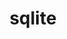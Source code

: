 ---
title: "sqlite"
layout: cache
categories: [package, develop-2025-02-23]
meta: {"compilers": ["cce@=18.0.0", "gcc@=10.5.0", "gcc@=11.1.0", "gcc@=11.4.0", "gcc@=12.3.0", "gcc@=12.4.0", "gcc@=13.2.0", "gcc@=13.3.0", "gcc@=7.3.1", "gcc@=7.5.0", "oneapi@=2024.1.0", "oneapi@=2024.2.1"], "num_specs": 22, "num_specs_by_stack": {"aws-pcluster-neoverse_v1": 1, "aws-pcluster-x86_64_v4": 4, "bootstrap-x86_64-linux-gnu": 1, "build_systems": 1, "data-vis-sdk": 1, "developer-tools-aarch64-linux-gnu": 1, "developer-tools-x86_64_v3-linux-gnu": 1, "e4s": 2, "e4s-cray-rhel": 1, "e4s-neoverse-v2": 2, "e4s-oneapi": 2, "e4s-rocm-external": 1, "hep": 1, "ml-linux-aarch64-cpu": 1, "ml-linux-aarch64-cuda": 1, "ml-linux-x86_64-cpu": 1, "ml-linux-x86_64-cuda": 1, "ml-linux-x86_64-rocm": 1, "radiuss": 2, "radiuss-aws": 1, "radiuss-aws-aarch64": 1, "root": 22, "tutorial": 2}, "oss": ["amzn2", "centos7", "rhel8", "ubuntu18.04", "ubuntu20.04", "ubuntu22.04", "ubuntu24.04"], "platforms": ["linux"], "stacks": ["aws-pcluster-neoverse_v1", "aws-pcluster-x86_64_v4", "bootstrap-x86_64-linux-gnu", "build_systems", "data-vis-sdk", "developer-tools-aarch64-linux-gnu", "developer-tools-x86_64_v3-linux-gnu", "e4s", "e4s-cray-rhel", "e4s-neoverse-v2", "e4s-oneapi", "e4s-rocm-external", "hep", "ml-linux-aarch64-cpu", "ml-linux-aarch64-cuda", "ml-linux-x86_64-cpu", "ml-linux-x86_64-cuda", "ml-linux-x86_64-rocm", "radiuss", "radiuss-aws", "radiuss-aws-aarch64", "root", "tutorial"], "targets": ["aarch64", "neoverse_v1", "neoverse_v2", "x86_64_v3", "x86_64_v4"], "versions": ["3.46.0"]}
spec_details: [{"compiler": "gcc@=11.4.0", "hash": "2my6nhn6p2qurjywox5jyyvuwiibzmpa", "os": "ubuntu22.04", "platform": "linux", "size": "-", "stacks": ["e4s", "root"], "tarball": "https://binaries.spack.io/develop-2025-02-23/build_cache/linux-ubuntu22.04-x86_64_v3/gcc-11.4.0/sqlite-3.46.0/linux-ubuntu22.04-x86_64_v3-gcc-11.4.0-sqlite-3.46.0-2my6nhn6p2qurjywox5jyyvuwiibzmpa.spack", "target": "x86_64_v3", "variants": ["build_system=autotools", "+column_metadata", "+dynamic_extensions", "+fts", "~functions", "+rtree"], "versions": ["3.46.0"]}, {"compiler": "gcc@=12.4.0", "hash": "2uam4iioit4w4pbtkqiptjqwdufwjjhr", "os": "amzn2", "platform": "linux", "size": "-", "stacks": ["aws-pcluster-x86_64_v4", "root"], "tarball": "https://binaries.spack.io/develop-2025-02-23/build_cache/linux-amzn2-x86_64_v4/gcc-12.4.0/sqlite-3.46.0/linux-amzn2-x86_64_v4-gcc-12.4.0-sqlite-3.46.0-2uam4iioit4w4pbtkqiptjqwdufwjjhr.spack", "target": "x86_64_v4", "variants": ["build_system=autotools", "+column_metadata", "+dynamic_extensions", "+fts", "~functions", "+rtree"], "versions": ["3.46.0"]}, {"compiler": "cce@=18.0.0", "hash": "2y7ppcxhzt6drh7d5gdifkke7r5jbayr", "os": "rhel8", "platform": "linux", "size": "-", "stacks": ["e4s-cray-rhel", "root"], "tarball": "https://binaries.spack.io/develop-2025-02-23/build_cache/linux-rhel8-x86_64_v3/cce-18.0.0/sqlite-3.46.0/linux-rhel8-x86_64_v3-cce-18.0.0-sqlite-3.46.0-2y7ppcxhzt6drh7d5gdifkke7r5jbayr.spack", "target": "x86_64_v3", "variants": ["build_system=autotools", "+column_metadata", "+dynamic_extensions", "+fts", "~functions", "+rtree"], "versions": ["3.46.0"]}, {"compiler": "oneapi@=2024.2.1", "hash": "6rnllkhijdk63ioidpqysak6osrzj34p", "os": "ubuntu22.04", "platform": "linux", "size": "-", "stacks": ["e4s-oneapi", "root"], "tarball": "https://binaries.spack.io/develop-2025-02-23/build_cache/linux-ubuntu22.04-x86_64_v3/oneapi-2024.2.1/sqlite-3.46.0/linux-ubuntu22.04-x86_64_v3-oneapi-2024.2.1-sqlite-3.46.0-6rnllkhijdk63ioidpqysak6osrzj34p.spack", "target": "x86_64_v3", "variants": ["build_system=autotools", "+column_metadata", "+dynamic_extensions", "+fts", "~functions", "+rtree"], "versions": ["3.46.0"]}, {"compiler": "oneapi@=2024.1.0", "hash": "6usrqtvxyzd66bafusisg75qfizalter", "os": "amzn2", "platform": "linux", "size": "-", "stacks": ["aws-pcluster-x86_64_v4", "root"], "tarball": "https://binaries.spack.io/develop-2025-02-23/build_cache/linux-amzn2-x86_64_v3/oneapi-2024.1.0/sqlite-3.46.0/linux-amzn2-x86_64_v3-oneapi-2024.1.0-sqlite-3.46.0-6usrqtvxyzd66bafusisg75qfizalter.spack", "target": "x86_64_v3", "variants": ["build_system=autotools", "+column_metadata", "+dynamic_extensions", "+fts", "~functions", "+rtree"], "versions": ["3.46.0"]}, {"compiler": "gcc@=12.4.0", "hash": "6wir5tb7e4ndhdl3xzwqytevtwka7muz", "os": "amzn2", "platform": "linux", "size": "-", "stacks": ["aws-pcluster-neoverse_v1", "root"], "tarball": "https://binaries.spack.io/develop-2025-02-23/build_cache/linux-amzn2-neoverse_v1/gcc-12.4.0/sqlite-3.46.0/linux-amzn2-neoverse_v1-gcc-12.4.0-sqlite-3.46.0-6wir5tb7e4ndhdl3xzwqytevtwka7muz.spack", "target": "neoverse_v1", "variants": ["build_system=autotools", "+column_metadata", "+dynamic_extensions", "+fts", "~functions", "+rtree"], "versions": ["3.46.0"]}, {"compiler": "gcc@=12.3.0", "hash": "7ydnqectnv7x6uts4h25nb4ncoesw6dc", "os": "ubuntu22.04", "platform": "linux", "size": "-", "stacks": ["root", "tutorial"], "tarball": "https://binaries.spack.io/develop-2025-02-23/build_cache/linux-ubuntu22.04-x86_64_v3/gcc-12.3.0/sqlite-3.46.0/linux-ubuntu22.04-x86_64_v3-gcc-12.3.0-sqlite-3.46.0-7ydnqectnv7x6uts4h25nb4ncoesw6dc.spack", "target": "x86_64_v3", "variants": ["build_system=autotools", "+column_metadata", "+dynamic_extensions", "+fts", "~functions", "+rtree"], "versions": ["3.46.0"]}, {"compiler": "gcc@=13.3.0", "hash": "bmi3lnxwmhihurqphcw27iemcnt325c2", "os": "rhel8", "platform": "linux", "size": "-", "stacks": ["developer-tools-aarch64-linux-gnu", "root"], "tarball": "https://binaries.spack.io/develop-2025-02-23/build_cache/linux-rhel8-aarch64/gcc-13.3.0/sqlite-3.46.0/linux-rhel8-aarch64-gcc-13.3.0-sqlite-3.46.0-bmi3lnxwmhihurqphcw27iemcnt325c2.spack", "target": "aarch64", "variants": ["build_system=autotools", "+column_metadata", "+dynamic_extensions", "+fts", "~functions", "+rtree"], "versions": ["3.46.0"]}, {"compiler": "gcc@=7.5.0", "hash": "bvseqau5pfhwcrkkrtffmvybrmkrfz7q", "os": "ubuntu18.04", "platform": "linux", "size": "-", "stacks": ["build_systems", "radiuss", "root"], "tarball": "https://binaries.spack.io/develop-2025-02-23/build_cache/linux-ubuntu18.04-x86_64_v3/gcc-7.5.0/sqlite-3.46.0/linux-ubuntu18.04-x86_64_v3-gcc-7.5.0-sqlite-3.46.0-bvseqau5pfhwcrkkrtffmvybrmkrfz7q.spack", "target": "x86_64_v3", "variants": ["build_system=autotools", "+column_metadata", "+dynamic_extensions", "+fts", "~functions", "+rtree"], "versions": ["3.46.0"]}, {"compiler": "gcc@=11.4.0", "hash": "c36bigs4tigqmql7xky7ncqsevzhp3rx", "os": "ubuntu22.04", "platform": "linux", "size": "-", "stacks": ["e4s-neoverse-v2", "root"], "tarball": "https://binaries.spack.io/develop-2025-02-23/build_cache/linux-ubuntu22.04-neoverse_v2/gcc-11.4.0/sqlite-3.46.0/linux-ubuntu22.04-neoverse_v2-gcc-11.4.0-sqlite-3.46.0-c36bigs4tigqmql7xky7ncqsevzhp3rx.spack", "target": "neoverse_v2", "variants": ["build_system=autotools", "+column_metadata", "+dynamic_extensions", "+fts", "~functions", "+rtree"], "versions": ["3.46.0"]}, {"compiler": "gcc@=7.5.0", "hash": "cbvfqm5nnvbrrtbdhxtodlavcmbpr5qw", "os": "ubuntu18.04", "platform": "linux", "size": "-", "stacks": ["radiuss", "root"], "tarball": "https://binaries.spack.io/develop-2025-02-23/build_cache/linux-ubuntu18.04-x86_64_v3/gcc-7.5.0/sqlite-3.46.0/linux-ubuntu18.04-x86_64_v3-gcc-7.5.0-sqlite-3.46.0-cbvfqm5nnvbrrtbdhxtodlavcmbpr5qw.spack", "target": "x86_64_v3", "variants": ["build_system=autotools", "+column_metadata", "+dynamic_extensions", "+fts", "~functions", "+rtree"], "versions": ["3.46.0"]}, {"compiler": "gcc@=10.5.0", "hash": "cg35b2un7pvakfcewdhlvfai7dsxjy4l", "os": "centos7", "platform": "linux", "size": "-", "stacks": ["developer-tools-x86_64_v3-linux-gnu", "root"], "tarball": "https://binaries.spack.io/develop-2025-02-23/build_cache/linux-centos7-x86_64_v3/gcc-10.5.0/sqlite-3.46.0/linux-centos7-x86_64_v3-gcc-10.5.0-sqlite-3.46.0-cg35b2un7pvakfcewdhlvfai7dsxjy4l.spack", "target": "x86_64_v3", "variants": ["build_system=autotools", "+column_metadata", "+dynamic_extensions", "+fts", "~functions", "+rtree"], "versions": ["3.46.0"]}, {"compiler": "gcc@=11.4.0", "hash": "cnftqr77mkl747a46oqz6eoynvchm4t3", "os": "ubuntu22.04", "platform": "linux", "size": "-", "stacks": ["e4s", "e4s-rocm-external", "hep", "root", "tutorial"], "tarball": "https://binaries.spack.io/develop-2025-02-23/build_cache/linux-ubuntu22.04-x86_64_v3/gcc-11.4.0/sqlite-3.46.0/linux-ubuntu22.04-x86_64_v3-gcc-11.4.0-sqlite-3.46.0-cnftqr77mkl747a46oqz6eoynvchm4t3.spack", "target": "x86_64_v3", "variants": ["build_system=autotools", "+column_metadata", "+dynamic_extensions", "+fts", "~functions", "+rtree"], "versions": ["3.46.0"]}, {"compiler": "gcc@=11.4.0", "hash": "csyaa7gmukqpfh2fyimpuw6fmmfqw234", "os": "ubuntu22.04", "platform": "linux", "size": "-", "stacks": ["e4s-neoverse-v2", "root"], "tarball": "https://binaries.spack.io/develop-2025-02-23/build_cache/linux-ubuntu22.04-neoverse_v2/gcc-11.4.0/sqlite-3.46.0/linux-ubuntu22.04-neoverse_v2-gcc-11.4.0-sqlite-3.46.0-csyaa7gmukqpfh2fyimpuw6fmmfqw234.spack", "target": "neoverse_v2", "variants": ["build_system=autotools", "+column_metadata", "+dynamic_extensions", "+fts", "~functions", "+rtree"], "versions": ["3.46.0"]}, {"compiler": "gcc@=7.3.1", "hash": "eksplwe54tkpgm5aspniixcx3wakobnq", "os": "amzn2", "platform": "linux", "size": "-", "stacks": ["radiuss-aws", "root"], "tarball": "https://binaries.spack.io/develop-2025-02-23/build_cache/linux-amzn2-x86_64_v3/gcc-7.3.1/sqlite-3.46.0/linux-amzn2-x86_64_v3-gcc-7.3.1-sqlite-3.46.0-eksplwe54tkpgm5aspniixcx3wakobnq.spack", "target": "x86_64_v3", "variants": ["build_system=autotools", "+column_metadata", "+dynamic_extensions", "+fts", "~functions", "+rtree"], "versions": ["3.46.0"]}, {"compiler": "gcc@=11.1.0", "hash": "k3gvv3ssuerep5jqfxpm7nuzakzcyysh", "os": "ubuntu20.04", "platform": "linux", "size": "-", "stacks": ["data-vis-sdk", "root"], "tarball": "https://binaries.spack.io/develop-2025-02-23/build_cache/linux-ubuntu20.04-x86_64_v3/gcc-11.1.0/sqlite-3.46.0/linux-ubuntu20.04-x86_64_v3-gcc-11.1.0-sqlite-3.46.0-k3gvv3ssuerep5jqfxpm7nuzakzcyysh.spack", "target": "x86_64_v3", "variants": ["build_system=autotools", "+column_metadata", "+dynamic_extensions", "+fts", "~functions", "+rtree"], "versions": ["3.46.0"]}, {"compiler": "gcc@=7.3.1", "hash": "k4dxhxf2gnf2ccx73y2tewimfk4ky6u6", "os": "amzn2", "platform": "linux", "size": "-", "stacks": ["radiuss-aws-aarch64", "root"], "tarball": "https://binaries.spack.io/develop-2025-02-23/build_cache/linux-amzn2-aarch64/gcc-7.3.1/sqlite-3.46.0/linux-amzn2-aarch64-gcc-7.3.1-sqlite-3.46.0-k4dxhxf2gnf2ccx73y2tewimfk4ky6u6.spack", "target": "aarch64", "variants": ["build_system=autotools", "+column_metadata", "+dynamic_extensions", "+fts", "~functions", "+rtree"], "versions": ["3.46.0"]}, {"compiler": "gcc@=13.2.0", "hash": "m7hgzz2gpgkwevaiifqu7g2c6kn6x5ai", "os": "ubuntu24.04", "platform": "linux", "size": "-", "stacks": ["bootstrap-x86_64-linux-gnu", "ml-linux-x86_64-cpu", "ml-linux-x86_64-cuda", "ml-linux-x86_64-rocm", "root"], "tarball": "https://binaries.spack.io/develop-2025-02-23/build_cache/linux-ubuntu24.04-x86_64_v3/gcc-13.2.0/sqlite-3.46.0/linux-ubuntu24.04-x86_64_v3-gcc-13.2.0-sqlite-3.46.0-m7hgzz2gpgkwevaiifqu7g2c6kn6x5ai.spack", "target": "x86_64_v3", "variants": ["build_system=autotools", "+column_metadata", "+dynamic_extensions", "+fts", "~functions", "+rtree"], "versions": ["3.46.0"]}, {"compiler": "oneapi@=2024.1.0", "hash": "ofkypkfsdyrhgt62ic4xewkulpkn75tc", "os": "amzn2", "platform": "linux", "size": "-", "stacks": ["aws-pcluster-x86_64_v4", "root"], "tarball": "https://binaries.spack.io/develop-2025-02-23/build_cache/linux-amzn2-x86_64_v4/oneapi-2024.1.0/sqlite-3.46.0/linux-amzn2-x86_64_v4-oneapi-2024.1.0-sqlite-3.46.0-ofkypkfsdyrhgt62ic4xewkulpkn75tc.spack", "target": "x86_64_v4", "variants": ["build_system=autotools", "+column_metadata", "+dynamic_extensions", "+fts", "~functions", "+rtree"], "versions": ["3.46.0"]}, {"compiler": "gcc@=12.4.0", "hash": "rmuuobtp36gths5u2c4k6mv2krr657xd", "os": "amzn2", "platform": "linux", "size": "-", "stacks": ["aws-pcluster-x86_64_v4", "root"], "tarball": "https://binaries.spack.io/develop-2025-02-23/build_cache/linux-amzn2-x86_64_v3/gcc-12.4.0/sqlite-3.46.0/linux-amzn2-x86_64_v3-gcc-12.4.0-sqlite-3.46.0-rmuuobtp36gths5u2c4k6mv2krr657xd.spack", "target": "x86_64_v3", "variants": ["build_system=autotools", "+column_metadata", "+dynamic_extensions", "+fts", "~functions", "+rtree"], "versions": ["3.46.0"]}, {"compiler": "oneapi@=2024.2.1", "hash": "t25s5uaqbmhkps7z7x4dfh2nmdjkrg7w", "os": "ubuntu22.04", "platform": "linux", "size": "-", "stacks": ["e4s-oneapi", "root"], "tarball": "https://binaries.spack.io/develop-2025-02-23/build_cache/linux-ubuntu22.04-x86_64_v3/oneapi-2024.2.1/sqlite-3.46.0/linux-ubuntu22.04-x86_64_v3-oneapi-2024.2.1-sqlite-3.46.0-t25s5uaqbmhkps7z7x4dfh2nmdjkrg7w.spack", "target": "x86_64_v3", "variants": ["build_system=autotools", "+column_metadata", "+dynamic_extensions", "+fts", "~functions", "+rtree"], "versions": ["3.46.0"]}, {"compiler": "gcc@=13.2.0", "hash": "tmcloncly2zztjiphqtotm5ovul55clr", "os": "ubuntu24.04", "platform": "linux", "size": "-", "stacks": ["ml-linux-aarch64-cpu", "ml-linux-aarch64-cuda", "root"], "tarball": "https://binaries.spack.io/develop-2025-02-23/build_cache/linux-ubuntu24.04-aarch64/gcc-13.2.0/sqlite-3.46.0/linux-ubuntu24.04-aarch64-gcc-13.2.0-sqlite-3.46.0-tmcloncly2zztjiphqtotm5ovul55clr.spack", "target": "aarch64", "variants": ["build_system=autotools", "+column_metadata", "+dynamic_extensions", "+fts", "~functions", "+rtree"], "versions": ["3.46.0"]}]
---